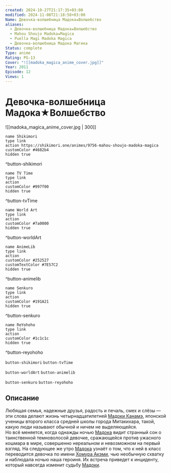 ```yaml
---
created: 2024-10-27T21:17:35+03:00
modified: 2024-11-08T21:18:58+03:00
Name: Девочка-волшебница Мадока★Волшебство
aliases:
  - Девочка-волшебница Мадока★Волшебство
  - Mahou Shoujo Madoka★Magica
  - Puella Magi Madoka Magica
  - Девочка-волшебница Мадока Магика
Status: complete
Type: anime
Rating: PG-13
Cover: "![[madoka_magica_anime_cover.jpg]]"
Year: 2011
Episode: 12
Views: 1
---
```


# Девочка-волшебница Мадока★Волшебство

![[madoka_magica_anime_cover.jpg | 300]]

```button
name Shikimori
type link
action https://shikimori.one/animes/9756-mahou-shoujo-madoka-magica
customColor #4682b4
hidden true
```
^button-shikimori

```button
name TV Time
type link
action 
customColor #997f00
hidden true
```
^button-tvTime

```button
name World Art
type link
action 
customColor #7a0000
hidden true
```
^button-worldArt

```button
name AnimeLib
type link
action 
customColor #252527
customTextColor #7E57C2
hidden true
```
^button-animelib

```button
name Senkuro
type link
action 
customColor #191A21
hidden true
```
^button-senkuro

```button
name ReYohoho
type link
action 
customColor #1c1c1c
hidden true
```
^button-reyohoho



`button-shikimori` `button-tvTime`

`button-worldArt` `button-animelib`

`button-senkuro` `button-reyohoho`

## Описание

Любящая семья, надежные друзья, радость и печаль, смех и слёзы — эти слова делают жизнь четырнадцатилетней [Мадоки Канамэ](https://shikimori.one/characters/37832-madoka-kaname), японской ученицы второго класса средней школы города Митакихара, такой, какую люди называют обычной и ничем не выделяющейся.  
Но всё меняется, когда однажды ночью [Мадока](https://shikimori.one/characters/37832-madoka-kaname) видит странный сон о таинственной темноволосой девочке, сражающейся против ужасного кошмара в мире, совершенно нереальном и невозможном на первый взгляд. На следующее же утро [Мадока](https://shikimori.one/characters/37832-madoka-kaname) узнаёт о том, что к ней в класс переводится девочка по имени [Хомура Акэми](https://shikimori.one/characters/38005-homura-akemi), чью необычную схватку и наблюдала ночью наша героиня. Их встреча приведет к инциденту, который навсегда изменит судьбу [Мадоки](https://shikimori.one/characters/37832-madoka-kaname).
